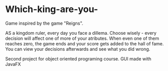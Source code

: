 # Which-king-are-you-
Game inspired by the game "Reigns".

AS a kingdom ruler, every day you face a dillema. 
Choose wisely - every decision will affect one of more of your atributes. 
When even one of them reaches zero, the game ends and your score gets added to the hall of fame.
You can view your decisions afterwards and see what you did wrong.

Second project for object oriented programing course.
GUI made with JavaFX
